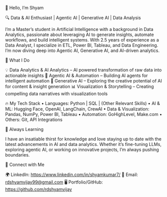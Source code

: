 👋 Hello, I’m Shyam

🔍 Data & AI Enthusiast | Agentic AI | Generative AI | Data Analysis

I’m a Master’s student in Artificial Intelligence with a background in Data Analytics, passionate about leveraging AI to generate insights, automate workflows, and build intelligent systems. With 2.5 years of experience as a Data Analyst, I specialize in ETL, Power BI, Tableau, and Data Engineering. I’m now diving deep into Agentic AI, Generative AI, and AI-driven analytics.

🚀 What I Do

💡 Data Analytics & AI Analytics – AI powered transformation of raw data into actionable insights
🤖 Agentic AI & Automation – Building AI agents for intelligent automation
🎨 Generative AI – Exploring the creative potential of AI for content & insight generation
📊 Visualization & Storytelling – Creating compelling data narratives with visualization tools

🔥 My Tech Stack
	•	Languages: Python | SQL | (Other Relevant Skills)
	•	AI & ML: Hugging Face, OpenAI, LangChain, CrewAI
	•	Data & Visualization: Pandas, NumPy, Power BI, Tableau
	•	Automation: GoHighLevel, Make.com
	•	Others: Git, API Integrations

📖 Always Learning

I have an insatiable thirst for knowledge and love staying up to date with the latest advancements in AI and data analytics. Whether it’s fine-tuning LLMs, exploring agentic AI, or working on innovative projects, I’m always pushing boundaries.

🔗 Connect with Me

🌍 LinkedIn: https://www.linkedin.com/in/shyamkumar7/
📩 Email: rdshyamvijay99@gmail.com
🖥️ Portfolio/GitHub: https://github.com/rdshyamvijay

